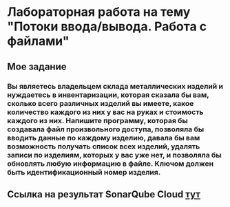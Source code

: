 # Лабораторная работа на тему "Потоки ввода/вывода. Работа с файлами"


## Мое задание


### Вы являетесь владельцем склада металлических изделий и нуждаетесь в инвентаризации, которая сказала бы вам, сколько всего различных изделий вы имеете, какое количество каждого из них у вас на руках и стоимость каждого из них. Напишите программу, которая бы создавала файл произвольного доступа, позволяла бы вводить данные по каждому изделию, давала бы вам возможность получать список всех изделий, удалять записи по изделиям, которых у вас уже нет, и позволяла бы обновлять любую информацию в файле. Ключом должен быть идентификационный номер изделия.

## Ссылка на результат SonarQube Cloud [тут](https://sonarcloud.io/project/overview?id=rottesy_allLabs3Sem)